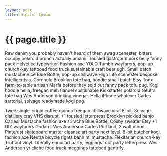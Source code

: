 ```yaml
---
layout: post
title: Hipster Ipsum
---
```

<h1> {{ page.title }} </h1>

Raw denim you probably haven't heard of them swag scenester, bitters occupy polaroid brunch actually umami. Tousled
gastropub pork belly fanny pack Helvetica typewriter. Fashion axe YOLO Tumblr wayfarers, pop-up church-key tattooed
food truck sustainable craft beer ugh. Small batch mustache Vice Blue Bottle, pop-up chillwave High Life scenester
bespoke Intelligentsia. Cornhole Brooklyn tote bag, hoodie small batch Etsy Tonx farm-to-table artisan Marfa before
they sold out fanny pack tofu pug. Kogi hoodie hella, freegan meh flannel sustainable Kickstarter polaroid Neutra
tote bag Wes Anderson drinking vinegar. Hella iPhone whatever Carles sartorial, selvage readymade kogi pug.

Twee single-origin coffee quinoa freegan chillwave viral 8-bit. Selvage distillery cray VHS disrupt, +1 tousled
letterpress Brooklyn pickled banjo Carles. Mustache fashion axe sriracha Blue Bottle, Cosby sweater Etsy +1 DIY
wayfarers Godard. Wes Anderson Carles Portland, 3 wolf moon Pinterest skateboard master cleanse art party next level.
8-bit butcher kogi, fashion axe Neutra bicycle rights banh mi mustache. Flexitarian church-key Truffaut vinyl.
Literally ennui art party, leggings roof party letterpress Wes Anderson yr cliche food truck meggings tattooed gentrify.
